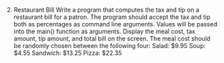 2) Restaurant Bill 
    Write a program that computes the tax and tip on a restaurant bill for a patron. The 
    program should accept the tax and tip both as percentages as command line arguments. 
    Values will be passed into the main() function as arguments. Display the meal cost, tax 
    amount, tip amount, and total bill on the screen. The meal cost should be randomly 
    chosen between the following four:
        Salad: $9.95
        Soup: $4.55
        Sandwich: $13.25
        Pizza: $22.35